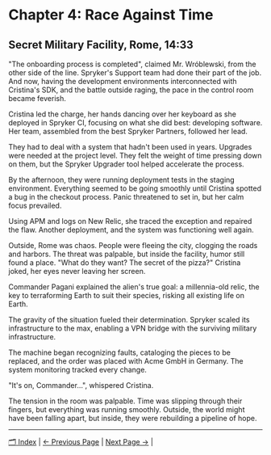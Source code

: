 # Chapter 4: Race Against Time
## Secret Military Facility, Rome, 14:33

"The onboarding process is completed", claimed Mr. Wróblewski, from the other side of the line. Spryker's Support team had done their part of the job. And now, having the development environments interconnected with Cristina's SDK, and the battle outside raging, the pace in the control room became feverish.

Cristina led the charge, her hands dancing over her keyboard as she deployed in Spryker CI, focusing on what she did best: developing software. Her team, assembled from the best Spryker Partners, followed her lead.

They had to deal with a system that hadn't been used in years. Upgrades were needed at the project level. They felt the weight of time pressing down on them, but the Spryker Upgrader tool helped accelerate the process.

By the afternoon, they were running deployment tests in the staging environment. Everything seemed to be going smoothly until Cristina spotted a bug in the checkout process. Panic threatened to set in, but her calm focus prevailed.

Using APM and logs on New Relic, she traced the exception and repaired the flaw. Another deployment, and the system was functioning well again.

Outside, Rome was chaos. People were fleeing the city, clogging the roads and harbors. The threat was palpable, but inside the facility, humor still found a place. "What do they want? The secret of the pizza?" Cristina joked, her eyes never leaving her screen.

Commander Pagani explained the alien's true goal: a millennia-old relic, the key to terraforming Earth to suit their species, risking all existing life on Earth.

The gravity of the situation fueled their determination. Spryker scaled its infrastructure to the max, enabling a VPN bridge with the surviving military infrastructure.

The machine began recognizing faults, cataloging the pieces to be replaced, and the order was placed with Acme GmbH in Germany. The system monitoring tracked every change.

"It's on, Commander...", whispered Cristina.

The tension in the room was palpable. Time was slipping through their fingers, but everything was running smoothly. Outside, the world might have been falling apart, but inside, they were rebuilding a pipeline of hope.

---
[🗂 Index](../README.md) | [← Previous Page](03.md) | [Next Page →](05.md) | 